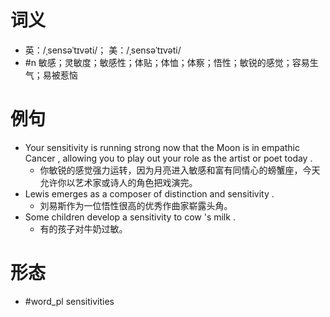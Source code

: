 # 词义
- 英：/ˌsensəˈtɪvəti/； 美：/ˌsensəˈtɪvəti/
- #n 敏感；灵敏度；敏感性；体贴；体恤；体察；悟性；敏锐的感觉；容易生气；易被惹恼
# 例句
- Your sensitivity is running strong now that the Moon is in empathic Cancer , allowing you to play out your role as the artist or poet today .
	- 你敏锐的感觉强力运转，因为月亮进入敏感和富有同情心的螃蟹座，今天允许你以艺术家或诗人的角色把戏演完。
- Lewis emerges as a composer of distinction and sensitivity .
	- 刘易斯作为一位悟性很高的优秀作曲家崭露头角。
- Some children develop a sensitivity to cow 's milk .
	- 有的孩子对牛奶过敏。
# 形态
- #word_pl sensitivities
